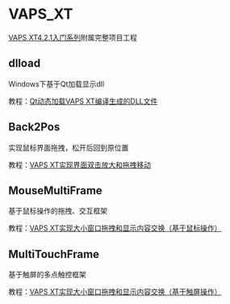 # VAPS_XT

<a href="https://feater.top/tools/vapsxt/3082/">VAPS XT4.2.1入门系列</a>附属完整项目工程

## dlload

Windows下基于Qt加载显示dll

教程：<a href="https://feater.top/series/vapsxt/3162/">Qt动态加载VAPS XT编译生成的DLL文件</a>

## Back2Pos

实现鼠标界面拖拽，松开后回到原位置

教程：<a href="https://feater.top/series/vapsxt/3100/">VAPS XT实现界面双击放大和拖拽移动</a>

## MouseMultiFrame

基于鼠标操作的拖拽、交互框架

教程：<a href="https://feater.top/series/vapsxt/3176/">VAPS XT实现大小窗口拖拽和显示内容交换（基于鼠标操作）</a>

## MultiTouchFrame

基于触屏的多点触控框架

教程：<a href="https://feater.top/series/vapsxt/3215/">VAPS XT实现大小窗口拖拽和显示内容交换（基于触屏操作）</a>